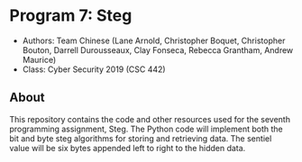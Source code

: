 # Program 7: Steg
* Authors: Team Chinese (Lane Arnold, Christopher Boquet, Christopher Bouton, Darrell Durousseaux, Clay Fonseca, Rebecca Grantham, Andrew Maurice)
* Class: Cyber Security 2019 (CSC 442)
## About
This repository contains the code and other resources used for the seventh programming assignment, Steg. The Python code will implement both the bit and byte steg algorithms for storing and retrieving data. The sentiel value will be six bytes appended left to right to the hidden data. 